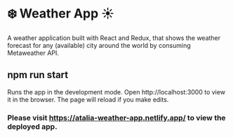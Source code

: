 # ❄️ Weather App ☀️
A weather application built with React and Redux, that shows the weather forecast for any (available) city around the world by consuming Metaweather API.

## npm run start
Runs the app in the development mode.
Open http://localhost:3000 to view it in the browser.
The page will reload if you make edits.

### Please visit https://atalia-weather-app.netlify.app/ to view the deployed app.

